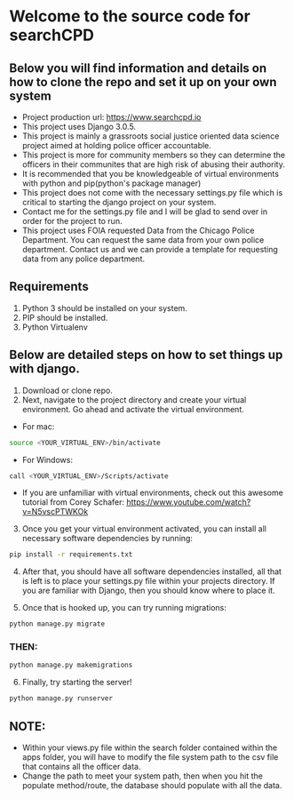 # Welcome to the source code for searchCPD
## Below you will find information and details on how to clone the repo and set it up on your own system
* Project production url: https://www.searchcpd.io
* This project uses Django 3.0.5.
* This project is mainly a grassroots social justice oriented data science project aimed at holding police officer accountable.
* This project is more for community members so they can determine the officers in their communites that are high risk of abusing their authority.
* It is recommended that you be knowledgeable of virtual environments with python and pip(python's package manager)
* This project does not come with the necessary settings.py file which is critical to starting the django project on your system.
* Contact me for the settings.py file and I will be glad to send over in order for the project to run.
* This project uses FOIA requested Data from the Chicago Police Department. You can request the same data from your own police department. Contact us and we can provide a template for requesting data from any police department.

## Requirements
1. Python 3 should be installed on your system.
2. PIP should be installed.
3. Python Virtualenv


## Below are detailed steps on how to set things up with django.
1. Download or clone repo.
2. Next, navigate to the project directory and create your virtual environment. Go ahead and activate the virtual environment. 
- For mac:
```bash
source <YOUR_VIRTUAL_ENV>/bin/activate  
```
- For Windows:
```bash
call <YOUR_VIRTUAL_ENV>/Scripts/activate  
```

- If you are unfamiliar with virtual environments, check out this awesome tutorial from Corey Schafer: https://www.youtube.com/watch?v=N5vscPTWKOk

3. Once you get your virtual environment activated, you can install all necessary software dependencies by running:
```bash
pip install -r requirements.txt
```

4. After that, you should have all software dependencies installed, all that is left is to place your settings.py file within your projects directory. If you are familiar with Django, then you should know where to place it. 

5. Once that is hooked up, you can try running migrations:
```bash
python manage.py migrate
```
### THEN:

```bash
python manage.py makemigrations
```
6. Finally, try starting the server!
```bash
python manage.py runserver
```

## NOTE:
* Within your views.py file within the search folder contained within the apps folder, you will have to modify the file system path to the csv file that contains all the officer data.
* Change the path to meet your system path, then when you hit the populate method/route, the database should populate with all the data.


